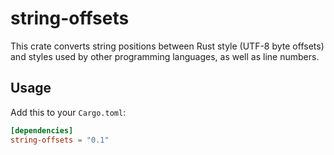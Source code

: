 # string-offsets

This crate converts string positions between Rust style (UTF-8 byte offsets) and styles used by other programming languages, as well as line numbers.

## Usage

Add this to your `Cargo.toml`:

```toml
[dependencies]
string-offsets = "0.1"
```

